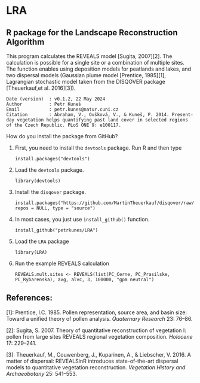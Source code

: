 LRA
===

## R package for the Landscape Reconstruction Algorithm

This program calculates the REVEALS model [Sugita, 2007][2]. The calculation is possible for a single site or a combination of multiple sites. The function enables using deposition models for peatlands and lakes, and two dispersal models (Gaussian plume model [Prentice, 1985][1], Lagrangian stochastic model taken from the DISQOVER package [Theuerkauf,et al. 2016][3]).

~~~
Date (version)  : v0.1.2, 22 May 2024
Author          : Petr Kuneš
Email           : petr.kunes@natur.cuni.cz
Citation        : Abraham, V., Oušková, V., & Kuneš, P. 2014. Present-day vegetation helps quantifying past land cover in selected regions of the Czech Republic. PLoS ONE 9: e100117.
~~~

How do you install the package from GitHub?

1. First, you need to install the `devtools` package. Run R and then type

   ```
   install.packages("devtools")
   ```
   
2. Load the `devtools` package.

   ```
   library(devtools)
   ```

3. Install the `disqover` package.
   ```
   install.packages("https://github.com/MartinTheuerkauf/disqover/raw/8c9bd9bc08515e3f1a8b63464951c728cc673d0b/disqover_0.9.13.tar.gz", repos = NULL, type = "source")
   ```

4. In most cases, you just use `install_github()` function.

   ```
   install_github("petrkunes/LRA")
   ```

5. Load the `LRA` package

   ```
   library(LRA)
   ```
6. Run the example REVEALS calculation

   ```
   REVEALS.mult.sites <- REVEALS(list(PC_Cerne, PC_Prasilske, PC_Rybarenska), avg, alvc, 3, 100000, "gpm neutral")
   ```



## References:

[1]: Prentice, I.C. 1985. Pollen representation, source area, and basin size: Toward a unified theory of pollen analysis. *Quaternary Research* 23: 76–86.

[2]: Sugita, S. 2007. Theory of quantitative reconstruction of vegetation I: pollen from large sites REVEALS regional vegetation composition. *Holocene* 17: 229–241.

[3]: Theuerkauf, M., Couwenberg, J., Kuparinen, A., & Liebscher, V. 2016. A matter of dispersal: REVEALSinR introduces state-of-the-art dispersal models to quantitative vegetation reconstruction. *Vegetation History and Archaeobotany* 25: 541–553.
